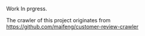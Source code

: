 Work In prgress.

The crawler of this project originates from
https://github.com/maifeng/customer-review-crawler
